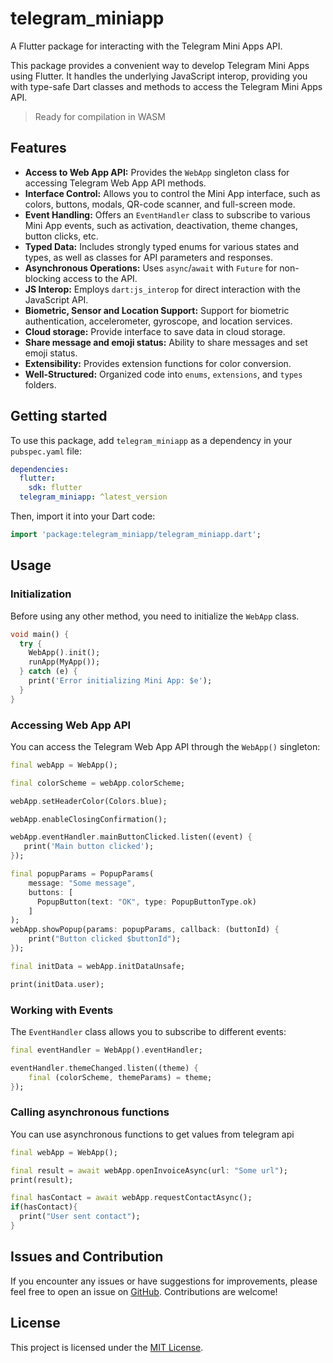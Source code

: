 
# telegram_miniapp

A Flutter package for interacting with the Telegram Mini Apps API.

This package provides a convenient way to develop Telegram Mini Apps using Flutter. It handles the underlying JavaScript interop, providing you with type-safe Dart classes and methods to access the Telegram Mini Apps API.

>Ready for compilation in WASM

## Features

-   **Access to Web App API:** Provides the `WebApp` singleton class for accessing Telegram Web App API methods.
-   **Interface Control:**  Allows you to control the Mini App interface, such as colors, buttons, modals, QR-code scanner, and full-screen mode.
-   **Event Handling:**  Offers an `EventHandler` class to subscribe to various Mini App events, such as activation, deactivation, theme changes, button clicks, etc.
-   **Typed Data:** Includes strongly typed enums for various states and types, as well as classes for API parameters and responses.
-   **Asynchronous Operations:** Uses `async`/`await` with `Future` for non-blocking access to the API.
-   **JS Interop:** Employs `dart:js_interop` for direct interaction with the JavaScript API.
-   **Biometric, Sensor and Location Support:** Support for biometric authentication, accelerometer, gyroscope, and location services.
-   **Cloud storage:** Provide interface to save data in cloud storage.
-   **Share message and emoji status:** Ability to share messages and set emoji status.
-   **Extensibility:** Provides extension functions for color conversion.
-   **Well-Structured:**  Organized code into `enums`, `extensions`, and `types` folders.

## Getting started

To use this package, add `telegram_miniapp` as a dependency in your `pubspec.yaml` file:

```yaml
dependencies:
  flutter:
    sdk: flutter
  telegram_miniapp: ^latest_version
```


Then, import it into your Dart code:

```dart
import 'package:telegram_miniapp/telegram_miniapp.dart';
```

## Usage

### Initialization

Before using any other method, you need to initialize the `WebApp` class.

```dart
void main() {
  try {
    WebApp().init();
    runApp(MyApp());
  } catch (e) {
    print('Error initializing Mini App: $e');
  }
}
```

### Accessing Web App API

You can access the Telegram Web App API through the `WebApp()` singleton:

```dart
final webApp = WebApp();

final colorScheme = webApp.colorScheme;

webApp.setHeaderColor(Colors.blue);

webApp.enableClosingConfirmation();

webApp.eventHandler.mainButtonClicked.listen((event) {
   print('Main button clicked');
});

final popupParams = PopupParams(
    message: "Some message",
    buttons: [
      PopupButton(text: "OK", type: PopupButtonType.ok)
    ]
);
webApp.showPopup(params: popupParams, callback: (buttonId) {
    print("Button clicked $buttonId");
});

final initData = webApp.initDataUnsafe;

print(initData.user);

```

### Working with Events

The `EventHandler` class allows you to subscribe to different events:

```dart
final eventHandler = WebApp().eventHandler;

eventHandler.themeChanged.listen((theme) {
    final (colorScheme, themeParams) = theme;
});
```

### Calling asynchronous functions

You can use asynchronous functions to get values from telegram api

```dart
final webApp = WebApp();

final result = await webApp.openInvoiceAsync(url: "Some url");
print(result);

final hasContact = await webApp.requestContactAsync();
if(hasContact){
  print("User sent contact");
}
```

<!-- ## Important Notes

-   **Telegram API Script:** Ensure that the Telegram Mini Apps API script is correctly included in your `index.html` file as described in [Telegram Mini Apps Documentation](https://core.telegram.org/bots/webapps#initializing-mini-apps). Otherwise, the package will throw an exception upon initialization.
-   **Error Handling:** Implement proper error handling, especially for asynchronous methods and potential failures within the Telegram Web App API.
-   **Null Safety:** Be mindful of nullability and use appropriate checks when working with the API. -->

## Issues and Contribution

If you encounter any issues or have suggestions for improvements, please feel free to open an issue on [GitHub](https://github.com/your-github-username/telegram_miniapp). Contributions are welcome!

## License

This project is licensed under the [MIT License](LICENSE).


